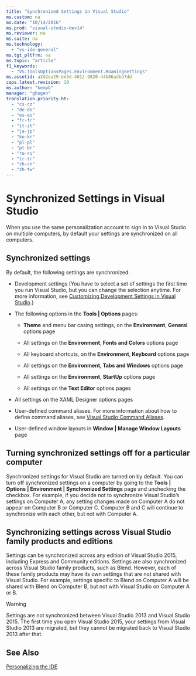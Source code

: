 ```yaml
---
title: "Synchronized Settings in Visual Studio"
ms.custom: na
ms.date: "10/14/2016"
ms.prod: "visual-studio-dev14"
ms.reviewer: na
ms.suite: na
ms.technology: 
  - "vs-ide-general"
ms.tgt_pltfrm: na
ms.topic: "article"
f1_keywords: 
  - "VS.ToolsOptionsPages.Environment.RoamingSettings"
ms.assetid: a3d2ea29-be5d-4012-9820-44b06adbb7dd
caps.latest.revision: 10
ms.author: "kempb"
manager: "ghogen"
translation.priority.ht: 
  - "cs-cz"
  - "de-de"
  - "es-es"
  - "fr-fr"
  - "it-it"
  - "ja-jp"
  - "ko-kr"
  - "pl-pl"
  - "pt-br"
  - "ru-ru"
  - "tr-tr"
  - "zh-cn"
  - "zh-tw"
---
```

# Synchronized Settings in Visual Studio
When you use the same personalization account to sign in to Visual Studio on multiple computers, by default your settings are synchronized on all computers.  
  
## Synchronized settings  
 By default, the following settings are synchronized.  
  
-   Development settings (You have to select a set of settings the first time you run Visual Studio, but you can change the selection anytime. For more information, see [Customizing Development Settings in Visual Studio](http://msdn.microsoft.com/en-us/22c4debb-4e31-47a8-8f19-16f328d7dcd3).)  
  
-   The following options in the **Tools &#124; Options** pages:  
  
    -   **Theme** and menu bar casing settings, on the **Environment**, **General** options page  
  
    -   All settings on the **Environment**, **Fonts and Colors** options page  
  
    -   All keyboard shortcuts, on the **Environment**, **Keyboard** options page  
  
    -   All settings on the **Environment, Tabs and Windows** options page  
  
    -   All settings on the **Environment**, **StartUp** options page  
  
    -   All settings on the **Text Editor** options pages  
  
-   All settings on the XAML Designer options pages  
  
-   User-defined command aliases. For more information about how to define command aliases, see [Visual Studio Command Aliases](../reference/visual-studio-command-aliases.md).  
  
-   User-defined window layouts in **Window &#124; Manage Window Layouts** page  
  
## Turning synchronized settings off for a particular computer  
 Synchronized settings for Visual Studio are turned on by default. You can turn off synchronized settings on a computer by going to the **Tools &#124; Options &#124; Environment &#124; Synchronized Settings** page and unchecking the checkbox.  For example, if you decide not to synchronize Visual Studio’s settings on Computer A, any setting changes made on Computer A do not appear on Computer B or Computer C. Computer B and C will continue to synchronize with each other, but not with Computer A.  
  
## Synchronizing settings across Visual Studio family products and editions  
 Settings can be synchronized across any edition of Visual Studio 2015, including Express and Community editions. Settings are also synchronized across Visual Studio family products, such as Blend. However, each of these family products may have its own settings that are not shared with Visual Studio. For example, settings specific to Blend on Computer A will be shared with Blend on Computer B, but not with Visual Studio on Computer A or B.  
  
> [!WARNING]
>  Settings are not synchronized between Visual Studio 2013 and Visual Studio 2015. The first time you open Visual Studio 2015, your settings from Visual Studio 2013 are migrated, but they cannot be migrated back to Visual Studio 2013 after that.  
  
## See Also  
 [Personalizing the  IDE](../ide/personalizing-the-visual-studio-ide.md)